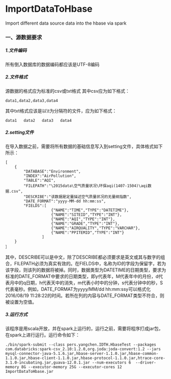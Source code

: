 # ImportDataToHbase
Import different data source data into the hbase via spark
### 一、源数据要求

##### 1.文件编码
所有倒入数据库的数据编码都应该是UTF-8编码
##### 2.文件格式
源数据的格式应为标准的csv或txt格式
其中csv应为如下格式：

```
data1,data2,data3,data4
```
其中txt格式应该是以\t为分隔符的文件，应为如下格式：
 
```
data1	data2	data3	data4
```
##### 2.setting文件
在导入数据之前，需要将所有数据的基础信息写入到setting文件，具体格式如下所示：

```
[
	{
		"DATABASE":"Environment",
		"INDEX":"AirPollution",
		"TABLE":"AQI",
		"FILEPATH":"\2015data\空气质量状况\环保aqi(1407-1504)\aqi数据.csv",
		"DESCRIBE":"该数据是定量描述空气质量状况的无量纲指数",
		"DATE_FORMAT":"yyyy-MM-dd hh:mm:ss",
		"FIELDS":[
					{"NAME":"TIME","TYPE":"DATETIME"},
					{"NAME":"SITEID","TYPE":"INT"},
					{"NAME":"AQI","TYPE":"INT"},
					{"NAME":"GRADE","TYPE":"INT"},
					{"NAME":"AIRQUALITY","TYPE":"VARCHAR"},
					{"NAME":"PPITEMID","TYPE":"INT"}
				]
	}
］
```
其中，DESCRIBE可以是中文，除了DESCRIBE都必须要求是英文或其与数字的组合，FILEPATH必须为真实有效的。在FIELDS中，名称为ID的字段为保留字，若为该字段，则该列的数据将被掉。同时，数据类型为DATETIME的日期类型，要求为标准的DATE_FORMAT中要求的日期类型，即y代表年，M代表年中的月份，d代表月中的q日期，h代表天中的消失，m代表小时中的分钟，s代表分钟中的秒，S代表毫秒。例如，DATE_FORMAT为yyyy/MM/dd hh:mm:ssy可以格式化2016/08/19 11:28:22的时间。若所在列的内容与DATE_FORMAT类型不符合，则被设置为空值。
##### 3.运行方式
该程序是用scala开放，并在spark上运行的，运行之前，需要将程序打成jar包，在spark上进行运行。运行命令如下：
 
```
./bin/spark-submit --class pers.yangchen.IDTH.HbaseTest --packages com.databricks:spark-csv_2.10:1.2.0,org.joda:joda-convert:1.2 --jars mysql-connector-java-5.1.6.jar,hbase-server-1.1.0.jar,hbase-common-1.1.0.jar,hbase-client-1.1.0.jar,hbase-protocol-1.1.0.jar,htrace-core-3.1.0-incubating.jar,guava-12.0.1.jar --num-executors 6  --driver-memory 8G --executor-memory 25G --executor-cores 12 ImportDataToHbase.jar
```


